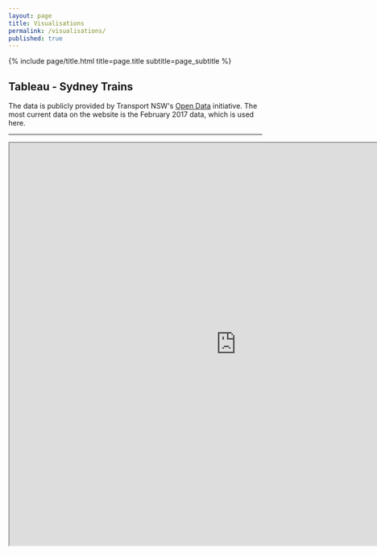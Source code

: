 ```yaml
---
layout: page
title: Visualisations
permalink: /visualisations/
published: true
---
```


<div class="page" markdown="1">

{% include page/title.html title=page.title subtitle=page_subtitle %}

## Tableau - Sydney Trains

The data is publicly provided by Transport NSW's [Open Data](https://opendata.transport.nsw.gov.au/) initiative.
The most current data on the website is the February 2017 data, which is used here.

---

<iframe src="https://public.tableau.com/views/SydneyTrains-Feb2017_060719_live/SydneyTrainsVisualisations-February2017Data?:showVizHome=no&:embed=true"
 width="900" height="800"></iframe>
